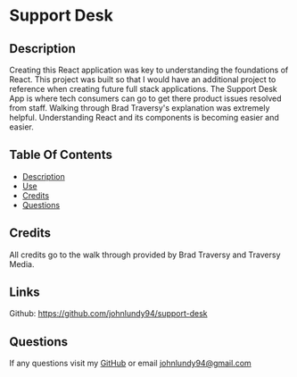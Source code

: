 # Support Desk

## Description

Creating this React application was key to understanding the foundations of React.
This project was built so that I would have an additional project to reference when creating future full stack applications.
The Support Desk App is where tech consumers can go to get there product issues resolved from staff.
Walking through Brad Traversy's explanation was extremely helpful. Understanding React and its components is becoming easier and easier.

## Table Of Contents

- [Description](#description)
- [Use](#use)
- [Credits](#credits)
- [Questions](#questions)

## Credits

All credits go to the walk through provided by Brad Traversy and Traversy Media.

## Links

Github: https://github.com/johnlundy94/support-desk

## Questions

If any questions visit my [GitHub](https://github.com/johnlundy94) or email johnlundy94@gmail.com
